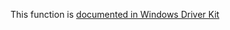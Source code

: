 This function is [documented in Windows Driver Kit](https://learn.microsoft.com/en-us/windows-hardware/drivers/ddi/wdm/nf-wdm-rtlinitializebitmap)
